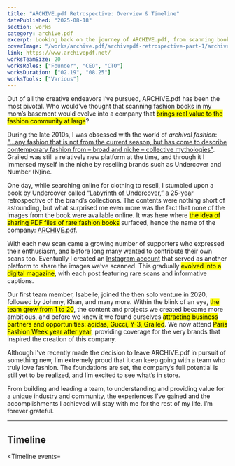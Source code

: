 ```yaml
---
title: "ARCHIVE.pdf Retrospective: Overview & Timeline"
datePublished: "2025-08-18"
section: works
category: archive.pdf
excerpt: Looking back on the journey of ARCHIVE.pdf, from scanning books in the basement to Paris Fashion Week and beyond.
coverImage: "/works/archive.pdf/archivepdf-retrospective-part-1/archivepdf-retrospective-part-1_cover.png"
link: https://www.archivepdf.net/
worksTeamSize: 20
worksRoles: ["Founder", "CEO", "CTO"]
worksDuration: ["02.19", "08.25"]
worksTools: ["Various"]
---
```


Out of all the creative endeavors I’ve pursued, ARCHIVE.pdf has been the most pivotal. Who would’ve thought that scanning fashion books in my mom’s basement would evolve into a company that <mark>brings real value to the fashion community at large</mark>?

During the late 2010s, I was obsessed with the world of _archival fashion_: ["...any fashion that is not from the current season, but has come to describe contemporary fashion from – broad and niche – collective mythologies"](https://www.gq-magazine.co.uk/article/what-is-archival-fashion). Grailed was still a relatively new platform at the time, and through it I immersed myself in the niche by reselling brands such as Undercover and Number (N)ine.

One day, while searching online for clothing to resell, I stumbled upon a book by Undercover called [“Labyrinth of Undercover,”](https://www.archivepdf.net/scans/undercover/labyrinth-of-undercover) a 25-year retrospective of the brand’s collections. The contents were nothing short of astounding, but what surprised me even more was the fact that none of the images from the book were available online. It was here where <mark>the idea of sharing PDF files of rare fashion books</mark> surfaced, hence the name of the company: [ARCHIVE.pdf](https://www.archivepdf.net/).

With each new scan came a growing number of supporters who expressed their enthusiasm, and before long many wanted to contribute their own scans too. Eventually I created an [Instagram account](https://www.instagram.com/archivepdf/) that served as another platform to share the images we’ve scanned. This gradually <mark>evolved into a digital magazine</mark>, with each post featuring rare scans and informative captions.

Our first team member, Isabelle, joined the then solo venture in 2020, followed by Johnny, Khan, and many more. Within the blink of an eye, <mark>the team grew from 1 to 20</mark>, the content and projects we created became more ambitious, and before we knew it we found ourselves <mark>attracting business partners and opportunities: adidas, Gucci, Y-3, Grailed</mark>. We now attend <mark>Paris Fashion Week year after year</mark>, providing coverage for the very brands that inspired the creation of this company.

Although I’ve recently made the decision to leave ARCHIVE.pdf in pursuit of something new, I’m extremely proud that it can keep going with a team who truly love fashion. The foundations are set, the company’s full potential is still yet to be realized, and I’m excited to see what’s in store.

From building and leading a team, to understanding and providing value for a unique industry and community, the experiences I’ve gained and the accomplishments I achieved will stay with me for the rest of my life. I’m forever grateful.

---

## Timeline

<Timeline events=<Timeline events='[
  {
    "date": "2019-02-05",
    "title": "Announcement of ARCHIVE.pdf",
    "link": "https://www.instagram.com/p/Btg-JN2AKaj"
  },
  {
    "date": "2019-06-20",
    "title": "First Japanese-to-English translations of Takahiro Miyashita EYESCREAM Magazine feature — funded by the fashion community.",
    "link": "https://www.archivepdf.net/scans/number-(n)ine/truth-of-number-(n)ine"
  },
  {
    "date": "2019-10-23",
    "title": "ARCHIVE.pdf begins having more descriptive instagram content"
  },
  {
    "date": "2019-11-13",
    "title": "Japanese-to-English translations for Last Orgy 2 & 3 with Archived Dreams",
    "link": "https://www.archivepdf.net/scans/takarajima"
  },
  {
    "date": "2020-06-26",
    "title": "Creation of first website created with Wix",
    "link": "https://web.archive.org/web/20201219120020/http://archivepdf.net/"
  },
  {
    "date": "2020-07-17",
    "title": "ARCHIVE.pdf begins featuring community submissions including editorials and work by independent designers",
    "link": "https://www.instagram.com/p/CDmdNmxATUm"
  },
  {
    "date": "2020-10-31",
    "title": "ARCHIVE.pdf Reaches 10K Instagram followers"
  },
  {
    "date": "2020-11-13",
    "title": "ARCHIVE.pdf begins offering informative Instagram content"
  },
  {
    "date": "2020-11-17",
    "title": "First write-up submission by John Chen",
    "link": "https://www.instagram.com/p/CHstcMJgkbC"
  },
  {
    "date": "2020-11-20",
    "title": "First member, Isabelle Davis, joins the team & publishes post with written caption",
    "link": "https://www.instagram.com/p/CH0gpyDAg8u"
  },
  {
    "date": "2021-02-16",
    "title": "New blog section added to website",
    "link": "https://web.archive.org/web/20210422175711/https://www.archivepdf.net/blog"
  },
  {
    "date": "2021-02-19",
    "title": "First article published on website",
    "link": "https://www.instagram.com/p/CLe3e7bARX-"
  },
  {
    "date": "2021-04-14",
    "title": "First community giveaway event",
    "link": "https://www.instagram.com/p/CNpxlKPAiVd"
  },
  {
    "date": "2021-05-28",
    "title": "ARCHIVE.pdf begins incorporating the three bar titles for its Instagram posts",
    "link": "https://www.instagram.com/p/CPbF-vkDxBi"
  },
  {
    "date": "2021-06-01",
    "title": "Complete redesign of website",
    "link": "https://web.archive.org/web/20210619021115/https://archivepdf.net/"
  },
  {
    "date": "2021-06-28",
    "title": "ARCHIVE.pdf reaches 20K Instagram followers, with a poster giveaway in celebration of milestone",
    "link": "https://www.instagram.com/p/CQq5v3WD4kj"
  },
  {
    "date": "2021-08-24",
    "title": "Launch of Discord community server"
  },
  {
    "date": "2021-09-16",
    "title": "ARCHIVE.pdf reaches 30K Followers, with giveaway in celebration of milestone",
    "link": "https://www.instagram.com/p/CUDNHWOLTnF"
  },
  {
    "date": "2022-01-13",
    "title": "First Outfit Showcase Instagram post",
    "link": "https://www.instagram.com/p/CYrde9xuoq3"
  },
  {
    "date": "2022-03-21",
    "title": "First large-scale project focused on Japanese designer Sk8thing, including article, scan release, and product releases",
    "link": "https://www.instagram.com/p/CbkydfduShc"
  },
  {
    "date": "2022-09-14",
    "title": "First interview with a fashion industry professional",
    "link": "https://www.archivepdf.net/articles/enter-the-style-zeitgeist-an-interview-with-eugene-rabkin"
  },
  {
    "date": "2022-10-21",
    "title": "First original content produced at Paris Fashion Week",
    "link": "https://www.instagram.com/p/Cj-32wMvtvo/"
  },
  {
    "date": "2022-10-22",
    "title": "First original photography at Seoul Fashion Week",
    "link": "https://www.instagram.com/p/CkLyb89Lu0b"
  },
  {
    "date": "2023-02-23",
    "title": "Interview with designer Kié Einzelgänger",
    "link": "https://www.archivepdf.net/articles/paving-your-own-path-an-interview-with-kie-einzelganger"
  },
  {
    "date": "2023-09-15",
    "title": "Promotion of the Gazelle, Superstar & Samba for adidas",
    "link": "https://www.instagram.com/p/CxTILkauIKT"
  },
  {
    "date": "2023-09-22",
    "title": "Promotion and coverage for Gucci for Sabato De Sarno debut runway show",
    "link": "https://www.instagram.com/p/Cxltg8vuQcD"
  },
  {
    "date": "2023-10-27",
    "title": "Interview with designer Alexandre Plokhov",
    "link": "https://www.archivepdf.net/articles/alexandre-plokhov-interview"
  },
  {
    "date": "2023-11-22",
    "title": "ARCHIVE.pdf reaches 100K Instagram followers",
    "link": "https://www.instagram.com/p/Cz9Pra2O72Y"
  },
  {
    "date": "2024-02-05",
    "title": "ARCHIVE.pdf releases beta website created by Design Director George Reyes and the developer team",
    "link": "https://www.instagram.com/p/C2-ggOtrNVs/"
  },
  {
    "date": "2024-03-01",
    "title": "Interview with Al Abayan",
    "link": "https://www.archivepdf.net/articles/uncovering-number-nine-interview-with-al-abayan"
  },
  {
    "date": "2024-03-22",
    "title": "Promotion of the SL72 for adidas",
    "link": "https://www.instagram.com/p/C40rFewuBLH"
  },
  {
    "date": "2024-04-10",
    "title": "Promotion for the Y-3 Atelier collection",
    "link": "https://www.instagram.com/p/C5lkgiFO1xb"
  },
  {
    "date": "2024-05-07",
    "title": "Partnership with Reversible",
    "link": "https://www.instagram.com/p/C6rFxrnucEL"
  },
  {
    "date": "2024-06-14",
    "title": "ARCHIVE.pdf Zine and Paris Fashion Week pop-up event",
    "link": "https://www.instagram.com/stories/highlights/17868479988120109"
  },
  {
    "date": "2024-08-02",
    "title": "First original editorial, photographed by Thian Benton Fieulaine",
    "link": "https://www.instagram.com/p/C-LKa_iuB7T"
  },
  {
    "date": "2024-08-15",
    "title": "Promotion for Y-3 AW24 collection campaign",
    "link": "https://www.instagram.com/p/C-sYlNdOiw4"
  },
  {
    "date": "2024-09-02",
    "title": "First set of archival materials provided by designer Shinichiro Arakawa",
    "link": "https://www.archivepdf.net/archives/shinichiro-arakawa"
  },
  {
    "date": "2024-09-16",
    "title": "Interview with Alan Bilzerian",
    "link": "https://www.archivepdf.net/articles/alan-bilzerian-interview"
  },
  {
    "date": "2024-10-28",
    "title": "First backstage photography and feature, for Ann Demeulemeester",
    "link": "https://www.archivepdf.net/articles/ann-demeulemeester-ss25-backstage"
  },
  {
    "date": "2024-11-01",
    "title": "Promotion of the Low Profile for adidas",
    "link": "https://www.instagram.com/reel/DB1evYSqaNQ/"
  },
  {
    "date": "2025-01-31",
    "title": "Exhibition coverage for Polimoda",
    "link": "https://www.archivepdf.net/articles/polimoda-an-archive-event-two-and-the-anti-museum-horizon"
  },
  {
    "date": "2025-02-14",
    "title": "First collaborative post with fashion stylist and Atelier founder Karlo Steel",
    "link": "https://www.instagram.com/p/DGD5DEou9cj"
  },
  {
    "date": "2025-03-21",
    "title": "Showroom coverage of Dries Van Noten",
    "link": "https://www.archivepdf.net/articles/behind-the-curtain-dries-van-noten-aw-25-showroom"
  },
  {
    "date": "2025-04-02",
    "title": "ARCHIVE.pdf launches Substack",
    "link": "https://www.instagram.com/p/DH8zui_uhEy"
  },
  {
    "date": "2025-04-11",
    "title": "Exhibition coverage for Azzedine Alaïa Foundation",
    "link": "https://www.archivepdf.net/articles/mugler-and-alaia-two-decades-of-artistic-affinities"
  },
  {
    "date": "2025-04-14",
    "title": "Runway coverage of Comme des Garçons",
    "link": "https://www.instagram.com/p/DIbsxsBuwb-"
  },
  {
    "date": "2025-04-16",
    "title": "Backstage coverage of Junya Watanabe",
    "link": "https://www.instagram.com/p/DIg27nsubDB"
  },
  {
    "date": "2025-04-18",
    "title": "Backstage coverage of Noir Kei Ninomiya",
    "link": "https://www.instagram.com/p/DImAYbvuVQ_"
  },
  {
    "date": "2025-05-07",
    "title": "Behind-the-scenes and backstage coverage for Ann Demeulemeester",
    "link": "https://www.archivepdf.net/articles/ann-demeulemeester-aw-2025-backstage-and-runway-coverage"
  },
  {
    "date": "2025-05-12",
    "title": "Archives release and interview with beauty:beast",
    "link": "https://www.archivepdf.net/articles/takao-yamashita-entering-the-belly-of-the-beauty-beast"
  },
  {
    "date": "2025-06-06",
    "title": "First post for partnership with Grailed",
    "link": "https://www.instagram.com/p/DKkLltcx7_o"
  },
  {
    "date": "2025-07-07",
    "title": "Coverage for adidas activation at Paris Fashion Week",
    "link": "https://www.instagram.com/p/DL0A6hnsslB/"
  },
  {
    "date": "2025-07-14",
    "title": "Backstage coverage of Juun.J",
    "link": "https://www.instagram.com/p/DMGDZujx6yn"
  },
  {
    "date": "2025-07-23",
    "title": "Promotion of Superstar for adidas",
    "link": "https://www.instagram.com/p/DMdMmMmR85_"
  }
]'/>
